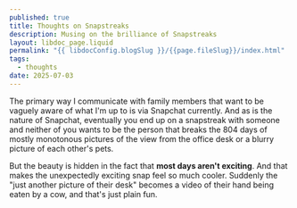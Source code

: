 ```yaml
---
published: true
title: Thoughts on Snapstreaks
description: Musing on the brilliance of Snapstreaks
layout: libdoc_page.liquid
permalink: "{{ libdocConfig.blogSlug }}/{{page.fileSlug}}/index.html"
tags:
  - thoughts
date: 2025-07-03
---
```


The primary way I communicate with family members that want to be vaguely aware of what I'm up to is via Snapchat currently. And as is the nature of Snapchat, eventually you end up on a snapstreak with someone and neither of you wants to be the person that breaks the 804 days of mostly monotonous pictures of the view from the office desk or a blurry picture of each other's pets.

But the beauty is hidden in the fact that **most days aren't exciting**. And that makes the unexpectedly exciting snap feel so much cooler. Suddenly the "just another picture of their desk" becomes a video of their hand being eaten by a cow, and that's just plain fun.
